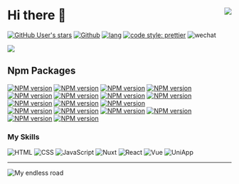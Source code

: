 # Hi there 👋 <img  src="https://profile-counter.glitch.me/imaxing/count.svg" align="right" />



[![GitHub User's stars](https://img.shields.io/github/stars/imaxing?style=flat-square)](https://github.com/zhengxs2018)
[![Github](https://img.shields.io/github/followers/imaxing?label=Follow&style=flat-square)](https://github.com/zhengxs2018)
[![lang](https://img.shields.io/badge/lang-typescript-informational?style=flat-square)](https://www.typescriptlang.org/)
[![code style: prettier](https://img.shields.io/badge/code_style-prettier-ff69b4.svg?style=flat-square)](https://github.com/prettier/prettier)
![wechat](https://img.shields.io/badge/%E6%91%B8%E9%B1%BC-%E4%B8%93%E5%AE%B6-3b82f6?style=flat-square&logo=wechat)

![](https://github-readme-stats.vercel.app/api?username=imaxing&show_icons=true&theme=buefy&hide_border=true)


## Npm Packages
[![NPM version](https://img.shields.io/npm/v/create-file-input?color=a1b858&label=快速打开文件选择框)](https://www.npmjs.com/package/create-file-input)
[![NPM version](https://img.shields.io/npm/v/vue-check-update-plugin?color=a1b858&label=检测vue项目新版本)](https://www.npmjs.com/package/vue-check-update-plugin)
[![NPM version](https://img.shields.io/npm/v/vue-complier-template?color=a1b858&label=编辑vue代码实时渲染)](https://www.npmjs.com/package/vue-complier-template)
[![NPM version](https://img.shields.io/npm/v/store-persistence?color=a1b858&label=Vuex数据持久化方案)](https://www.npmjs.com/package/store-persistence)
[![NPM version](https://img.shields.io/npm/v/use-dynamic-mount?color=a1b858&label=动态挂载任意vue组件)](https://www.npmjs.com/package/use-dynamic-mount)
[![NPM version](https://img.shields.io/npm/v/smooth-line?color=a1b858&label=canvas写字板)](https://www.npmjs.com/package/smooth-line)
[![NPM version](https://img.shields.io/npm/v/browser-audio-caster?color=a1b858&label=浏览器播报小工具)](https://www.npmjs.com/package/browser-audio-caster)
[![NPM version](https://img.shields.io/npm/v/open-nvue?color=a1b858&label=uniapp-nvue小工具)](https://www.npmjs.com/package/open-nvue)
[![NPM version](https://img.shields.io/npm/v/update-element-ui-theme?color=a1b858&label=函数更新ElementUi主题)](https://www.npmjs.com/package/update-element-ui-theme)
[![NPM version](https://img.shields.io/npm/v/quick-el-dialog?color=a1b858&label=函数ElDialog)](https://www.npmjs.com/package/quick-el-dialog)
[![NPM version](https://img.shields.io/npm/v/vue-count-down-clock?color=a1b858&label=倒计时vue组件)](https://www.npmjs.com/package/vue-count-down-clock)    
[![NPM version](https://img.shields.io/npm/v/vdd?color=a1b858&label=简单的vue全屏拖拽指令)](https://www.npmjs.com/package/vdd)
[![NPM version](https://img.shields.io/npm/v/uni-broadcast?color=a1b858&label=uniapp播报小工具)](https://www.npmjs.com/package/uni-broadcast)
[![NPM version](https://img.shields.io/npm/v/find-vue-child?color=a1b858&label=查找vue组件小工具)](https://www.npmjs.com/package/find-vue-child)
[![NPM version](https://img.shields.io/npm/v/use-mouse-event?color=a1b858&label=快速绑定鼠标事件)](https://www.npmjs.com/package/use-mouse-event)
[![NPM version](https://img.shields.io/npm/v/incrementer?color=a1b858&label=数字增加函数)](https://www.npmjs.com/package/incrementer)
[![NPM version](https://img.shields.io/npm/v/actr?color=a1b858&label=检测用户指定时间内是否空闲状态)](https://www.npmjs.com/package/actr)

### My Skills
![HTML](https://img.shields.io/badge/html5-%23E34F26.svg?style=for-the-badge&logo=html5&logoColor=white "HTML") 
![CSS](https://img.shields.io/badge/css3-%231572B6.svg?style=for-the-badge&logo=css3&logoColor=white "CSS") 
![JavaScript](https://img.shields.io/badge/javascript-%23323330.svg?style=for-the-badge&logo=javascript&logoColor=%23F7DF1E "JavaScript") 
![Nuxt](https://img.shields.io/badge/nuxt-%23000000.svg?style=for-the-badge&logo=rust&logoColor=white&color=39495c)
![React](https://img.shields.io/badge/react-%2320232a.svg?style=for-the-badge&logo=react&logoColor=%2361DAFB "React")
![Vue](https://img.shields.io/badge/Vue.js-35495E?style=for-the-badge&logo=vuedotjs&logoColor=4FC08D)
![UniApp](https://img.shields.io/badge/Uniapp-191970?style=for-the-badge&logo=UniApp&logoColor=white&color=39495c)

---

<img src="https://github-readme-svg.vercel.app/api/v1/svg/road?cartype=normal&p=center" alt="My endless road" />
